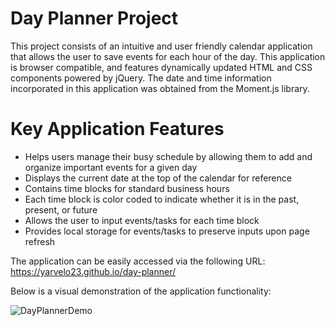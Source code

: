 # Day Planner Project
This project consists of an intuitive and user friendly calendar application that allows the user to save events for each hour of the day.  This application is browser compatible, and features dynamically updated HTML and CSS components powered by jQuery.  The date and time information incorporated in this application was obtained from the Moment.js library.  


# Key Application Features
 - Helps users manage their busy schedule by allowing them to add and organize important events for a given day
 - Displays the current date at the top of the calendar for reference
 - Contains time blocks for standard business hours
 - Each time block is color coded to indicate whether it is in the past, present, or future
 - Allows the user to input events/tasks for each time block
 - Provides local storage for events/tasks to preserve inputs upon page refresh

The application can be easily accessed via the following URL: https://yarvelo23.github.io/day-planner/

Below is a visual demonstration of the application functionality:

![DayPlannerDemo](/Assets/gif/day-planner-demo.gif)